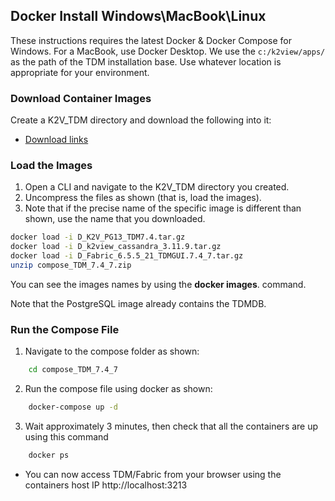 ## Docker Install Windows\\MacBook\\Linux

These instructions requires the latest Docker & Docker Compose for Windows. For a MacBook, use Docker Desktop. 
We use the `c:/k2view/apps/`  as the path of the  TDM installation base. Use whatever location is appropriate for your environment. 

### Download Container Images 

Create a K2V_TDM directory and download the following into it: 

<ul>
    <li><a href="https://k2view.sharepoint.com/:w:/r/sites/KS/Releases/K2V%20Product%20Documents/TDM/v7.x/V7.4/TDM_7.4.0_download_links.docx?d=wfed14278f7f240b3a97a077879a3dfe7&csf=1&web=1&e=Fry5OY">Download links</a></li>
</ul>

### Load the Images 

1. Open a CLI and navigate to the K2V_TDM directory you created. 
2. Uncompress the files as shown (that is, load the images). 
3. Note that if the precise name of the specific image is different than shown, use the name that you downloaded. 

~~~bash
docker load -i D_K2V_PG13_TDM7.4.tar.gz
docker load -i D_k2view_cassandra_3.11.9.tar.gz
docker load -i D_Fabric_6.5.5_21_TDMGUI.7.4_7.tar.gz 
unzip compose_TDM_7.4_7.zip
~~~

You can see the images names by using the  **docker images**. command.

Note that the PostgreSQL image already contains the TDMDB.


### Run the Compose File 

1. Navigate to the compose folder as shown: 
~~~bash
    cd compose_TDM_7.4_7
~~~
2. Run the compose file using docker as shown: 
~~~bash
    docker-compose up -d
~~~
3. Wait approximately 3 minutes, then check that all the containers are up using this command
~~~bash
    docker ps
~~~
- You can now access TDM/Fabric from your browser using the containers host IP 
http://localhost:3213


